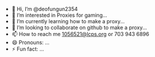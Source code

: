 - 👋 Hi, I’m @deofungun2354
- 👀 I’m interested in Proxies for gaming...
- 🌱 I’m currently learning how to make a proxy...
- 💞️ I’m looking to collaborate on github to make a proxy...
- 📫 How to reach me 1056521@lcps.org or 703 943 6896
- 😄 Pronouns: ...
- ⚡ Fun fact: ...

<!---
deofungun2354/deofungun2354 is a ✨ special ✨ repository because its `README.md` (this file) appears on your GitHub profile.
You can click the Preview link to take a look at your changes.
--->
